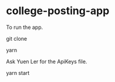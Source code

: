 # college-posting-app


To run the app.

git clone

yarn

Ask Yuen Ler for the ApiKeys file.

yarn start
